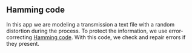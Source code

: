 ## Hamming code

In this app we are modeling a transmission a text file with a random distortion during the process.
To protect the information, we use error-correcting [Hamming code](https://en.wikipedia.org/wiki/Hamming_code).
With this code, we check and repair errors if they present.
